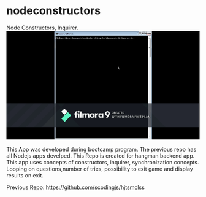# nodeconstructors
Node Constructors, Inquirer.
![Gifs](https://github.com/Sanganu/hjtsmclss/blob/master/Hangman/President.gif)

This App was developed during bootcamp program. The previous repo has all Nodejs apps develped.
This Repo is created for hangman backend app. This app uses concepts of constructors, inquirer, synchronization concepts. Looping on questions,number of tries, possibility to exit game and display results on exit.



Previous Repo: https://github.com/scodingjs/hjtsmclss

